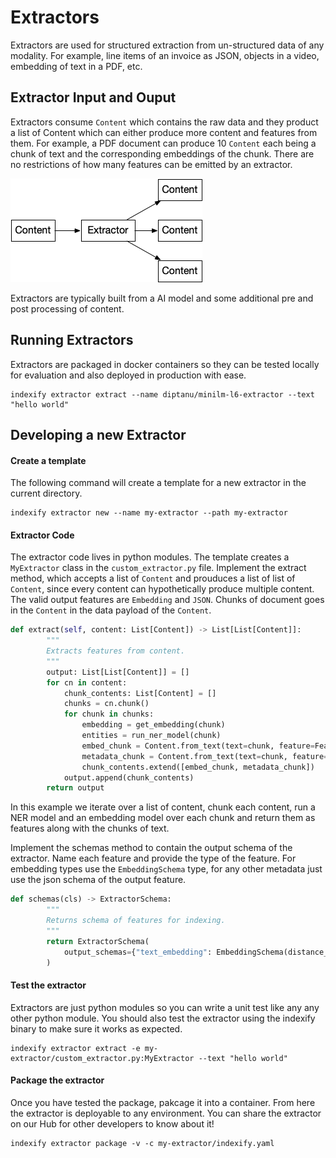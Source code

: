 # Extractors

Extractors are used for structured extraction from un-structured data of any modality. For example, line items of an invoice as JSON, objects in a video, embedding of text in a PDF, etc. 

## Extractor Input and Ouput 

Extractors consume `Content` which contains the raw data and they product a list of Content which can either produce more content and features from them. For example, a PDF document can produce 10 `Content` each being a chunk of text and the corresponding embeddings of the chunk. There are no restrictions of how many features can be emitted by an extractor. 

![High Level Concept](../images/content_extractor_concept.png)

Extractors are typically built from a AI model and some additional pre and post processing of content. 

## Running Extractors

Extractors are packaged in docker containers so they can be tested locally for evaluation and also deployed in production with ease.

```shell
indexify extractor extract --name diptanu/minilm-l6-extractor --text "hello world"
```

## Developing a new Extractor

#### Create a template

The following command will create a template for a new extractor in the current directory. 

```shell
indexify extractor new --name my-extractor --path my-extractor
```

#### Extractor Code
The extractor code lives in python modules. The template creates a `MyExtractor` class in the `custom_extractor.py` file. Implement the extract method, which accepts a list of `Content` and prouduces a list of list of `Content`, since every content can hypothetically produce multiple content. The valid output features are `Embedding` and `JSON`. Chunks of document goes in the `Content` in the data payload of the `Content`. 

```python
def extract(self, content: List[Content]) -> List[List[Content]]:
        """
        Extracts features from content.
        """
        output: List[List[Content]] = []
        for cn in content:
            chunk_contents: List[Content] = []
            chunks = cn.chunk()
            for chunk in chunks:
                embedding = get_embedding(chunk)
                entities = run_ner_model(chunk)
                embed_chunk = Content.from_text(text=chunk, feature=Feature.embedding(name="text_embedding", value=embedding))
                metadata_chunk = Content.from_text(text=chunk, feature=Feature.metadata(name="metadata", json.dumps(entities))),
                chunk_contents.extend([embed_chunk, metadata_chunk])
            output.append(chunk_contents)
        return output
```

In this example we iterate over a list of content, chunk each content, run a NER model and an embedding model over each chunk and return them as features along with the chunks of text.

Implement the schemas method to contain the output schema of the extractor. Name each feature and provide the type of the feature. For embedding types use the `EmbeddingSchema` type, for any other metadata just use the json schema of the output feature.

```python
def schemas(cls) -> ExtractorSchema:
        """
        Returns schema of features for indexing.
        """
        return ExtractorSchema(
            output_schemas={"text_embedding": EmbeddingSchema(distance_metric="cosine", dim=3)},
        )
```

#### Test the extractor

Extractors are just python modules so you can write a unit test like any any other python module. You should also test the extractor using the indexify binary to make sure it works as expected. 

```shell
indexify extractor extract -e my-extractor/custom_extractor.py:MyExtractor --text "hello world"
```

#### Package the extractor
Once you have tested the package, pakcage it into a container. From here the extractor is deployable to any environment. You can share the extractor on our Hub for other developers to know about it! 

```shell
indexify extractor package -v -c my-extractor/indexify.yaml
```
